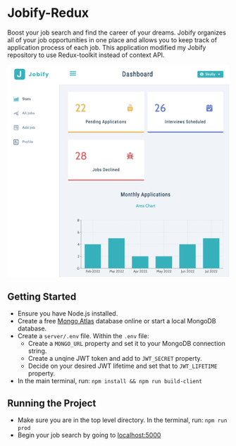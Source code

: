 # Jobify-Redux

Boost your job search and find the career of your dreams. Jobify organizes all of your job opportunities in one place and allows you to keep track of application process of each job. This application modified my Jobify repository to use Redux-toolkit instead of context API.

<img src="./jobify.png" alt="nasa-project" width="600">

## Getting Started

* Ensure you have Node.js installed.
* Create a free [Mongo Atlas](https://www.mongodb.com/atlas/database) database online or start a local MongoDB database.
* Create a `server/.env` file. Within the `.env` file:
  * Create a `MONGO_URL` property and set it to your MongoDB connection string.
  * Create a unqine JWT token and add to `JWT_SECRET` property.
  * Decide on your desired JWT lifetime and set that to `JWT_LIFETIME` property.
* In the main terminal, run: `npm install && npm run build-client`

## Running the Project

* Make sure you are in the top level directory. In the terminal, run: `npm run prod`
* Begin your job search by going to [localhost:5000](http://localhost:5000)
